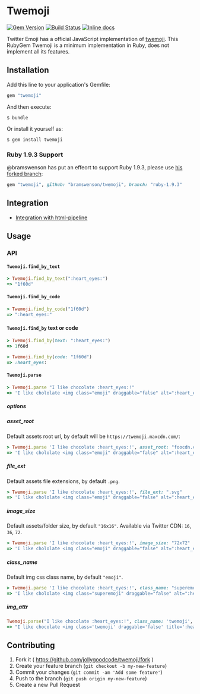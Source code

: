 # Twemoji

[![Gem Version](http://img.shields.io/gem/v/twemoji.svg)][gem]
[![Build Status](https://travis-ci.org/jollygoodcode/twemoji.svg)][travis]
[![Inline docs](http://inch-ci.org/github/jollygoodcode/twemoji.svg?branch=master)][inch-doc]

[gem]: https://rubygems.org/gems/twemoji
[travis]: https://travis-ci.org/jollygoodcode/twemoji
[inch-doc]: http://inch-ci.org/github/jollygoodcode/twemoji

Twitter Emoji has a official JavaScript implementation of [twemoji](https://github.com/twitter/twemoji). This RubyGem Twemoji is a minimum implementation in Ruby, does not implement all its features.

## Installation

Add this line to your application's Gemfile:

```ruby
gem "twemoji"
```

And then execute:

    $ bundle

Or install it yourself as:

    $ gem install twemoji

### Ruby 1.9.3 Support

@bramswenson has put an effeort to support Ruby 1.9.3, please use [his forked branch](https://github.com/bramswenson/twemoji/tree/ruby-1.9.3):

```ruby
gem "twemoji", github: "bramswenson/twemoji", branch: "ruby-1.9.3"
```

## Integration

- [Integration with html-pipeline](https://github.com/jollygoodcode/twemoji/wiki/Integrate-with-html-pipeline)

## Usage

### API

#### `Twemoji.find_by_text`

```ruby
> Twemoji.find_by_text(":heart_eyes:")
=> "1f60d"
```

#### `Twemoji.find_by_code`

```ruby
> Twemoji.find_by_code("1f60d")
=> ":heart_eyes:"
```

#### `Twemoji.find_by` text or code

```ruby
> Twemoji.find_by(text: ":heart_eyes:")
=> 1f60d

> Twemoji.find_by(code: "1f60d")
=> :heart_eyes:
```

#### `Twemoji.parse`

```ruby
> Twemoji.parse "I like chocolate :heart_eyes:!"
=> 'I like chololate <img class="emoji" draggable="false" alt=":heart_eyes:" src="https://twemoji.maxcdn.com/16x16/1f60d.png">'
```

##### options

##### asset_root

Default assets root url, by default will be `https://twemoji.maxcdn.com/`:

```ruby
> Twemoji.parse 'I like chocolate :heart_eyes:!', asset_root: "foocdn.com"
=> 'I like chololate <img class="emoji" draggable="false" alt=":heart_eyes:" src="https://foocdn.com/16x16/1f60d.png">'
```

##### file_ext

Default assets file extensions, by default `.png`.

```ruby
> Twemoji.parse 'I like chocolate :heart_eyes:!', file_ext: ".svg"
=> 'I like chololate <img class="emoji" draggable="false" alt=":heart_eyes:" src="https://twemoji.maxcdn.com/svg/1f60d.svg">'
```

##### image_size

Default assets/folder size, by default `"16x16"`. Available via Twitter CDN: `16`, `36`, `72`.

```ruby
> Twemoji.parse 'I like chocolate :heart_eyes:!', image_size: "72x72"
=> 'I like chololate <img class="emoji" draggable="false" alt=":heart_eyes:" src="https://twemoji.maxcdn.com/72x72/1f60d.png">'
```

##### class_name

Default img css class name, by default `"emoji"`.

```ruby
> Twemoji.parse 'I like chocolate :heart_eyes:!', class_name: "superemoji"
=> 'I like chololate <img class="superemoji" draggable="false" alt=":heart_eyes:" src="https://twemoji.maxcdn.com/16x16/1f60d.png">'
```

##### img_attr

```ruby
Twemoji.parse("I like chocolate :heart_eyes:!", class_name: 'twemoji', img_attr: "style='height: 1.3em;'")
=> "I like chocolate <img class='twemoji' draggable='false' title=':heart_eyes:' alt=':heart_eyes:' style='height: 1.3em;' src='https://twemoji.maxcdn.com/16x16/1f60d.png'>!"
```

## Contributing

1. Fork it ( https://github.com/jollygoodcode/twemoji/fork )
2. Create your feature branch (`git checkout -b my-new-feature`)
3. Commit your changes (`git commit -am 'Add some feature'`)
4. Push to the branch (`git push origin my-new-feature`)
5. Create a new Pull Request
